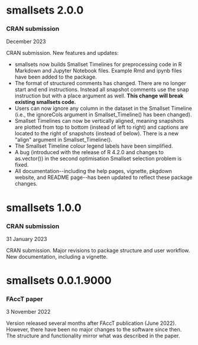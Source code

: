 # smallsets 2.0.0
### CRAN submission

December 2023

CRAN submission. New features and updates:

* smallsets now builds Smallset Timelines for preprocessing code in R Markdown and Jupyter Notebook files. Example Rmd and ipynb files have been added to the package.
* The format of structured comments has changed. There are no longer start and end instructions. Instead all snapshot comments use the snap instruction but with a place argument as well. **This change will break existing smallsets code.**
* Users can now ignore any column in the dataset in the Smallset Timeline (i.e., the ignoreCols argument in Smallset_Timeline() has been changed).
* Smallset Timelines can now be vertically aligned, meaning snapshots are plotted from top to bottom (instead of left to right) and captions are located to the right of snapshots (instead of below). There is a new "align" argument in Smallset_Timeline().
* The Smallset Timeline colour legend labels have been simplified.
* A bug (introduced with the release of R 4.2.0 and changes to as.vector()) in the second optimisation Smallset selection problem is fixed.
* All documentation--including the help pages, vignette, pkgdown website, and README page--has been updated to reflect these package changes.

# smallsets 1.0.0
### CRAN submission

31 January 2023

CRAN submission. Major revisions to package structure and user workflow. New documentation, including a vignette.

# smallsets 0.0.1.9000
### FAccT paper

3 November 2022

Version released several months after FAccT publication (June 2022). However, there have been no major changes to the software since then. The structure and functionality mirror what was described in the paper.
